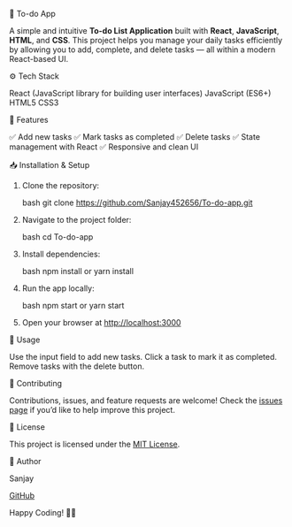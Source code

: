  📝 To-do App

A simple and intuitive **To-do List Application** built with **React**, **JavaScript**, **HTML**, and **CSS**. This project helps you manage your daily tasks efficiently by allowing you to add, complete, and delete tasks — all within a modern React-based UI.



⚙️ Tech Stack

  React (JavaScript library for building user interfaces)
  JavaScript (ES6+)
  HTML5
  CSS3



🚀 Features

✅ Add new tasks
✅ Mark tasks as completed
✅ Delete tasks
✅ State management with React
✅ Responsive and clean UI



📥 Installation & Setup

1. Clone the repository:

   bash
   git clone https://github.com/Sanjay452656/To-do-app.git
   

2. Navigate to the project folder:

   bash
   cd To-do-app
   

3. Install dependencies:

   bash
   npm install
   or
   yarn install
   

4. Run the app locally:

   bash
   npm start
   or
   yarn start
   

5. Open your browser at [http://localhost:3000](http://localhost:3000)



🧩 Usage

  Use the input field to add new tasks.
  Click a task to mark it as completed.
  Remove tasks with the delete button.



 🤝 Contributing

Contributions, issues, and feature requests are welcome!
Check the [issues page](https://github.com/Sanjay452656/To-do-app/issues) if you’d like to help improve this project.



 🪪 License

This project is licensed under the [MIT License](LICENSE).



👤 Author

Sanjay

[GitHub](https://github.com/Sanjay452656)



Happy Coding! 🚀✨
